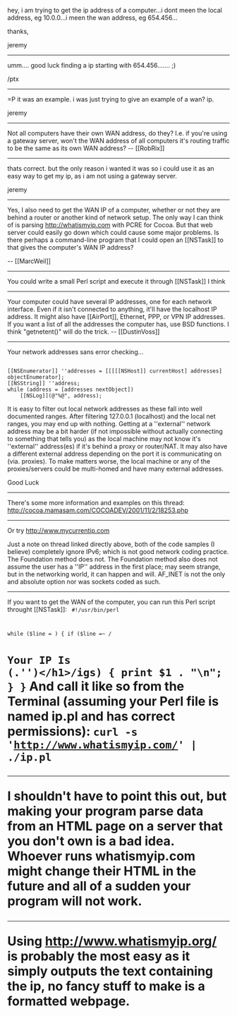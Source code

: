 hey, i am trying to get the ip address of a computer...i dont meen the local address, eg 10.0.0...i meen the wan address, eg 654.456...

thanks,

jeremy

----

umm.... good luck finding a ip starting with 654.456....... ;)

/ptx

----

=P it was an example. i was just trying to give an example of a wan? ip.

jeremy

----

Not all computers have their own WAN address, do they? I.e. if you're using a gateway server, won't the WAN address of all computers it's routing traffic to be the same as its own WAN address? -- [[RobRix]]

----

thats correct. but the only reason i wanted it was so i could use it as an easy way to get my ip, as i am not using a gateway server.

jeremy

----

Yes, I also need to get the WAN IP of a computer, whether or not they are behind a router or another kind of network setup. The only way I can think of is parsing http://whatismyip.com with PCRE for Cocoa. But that web server could easily go down which could cause some major problems. Is there perhaps a command-line program that I could open an [[NSTask]] to that gives the computer's WAN IP address?

-- [[MarcWeil]]

----

You could write a small Perl script and execute it through [[NSTask]] I think

----

Your computer could have several IP addresses, one for each network interface. Even if it isn't connected to anything, it'll have the localhost IP address. It might also have [[AirPort]], Ethernet, PPP, or VPN IP addresses. If you want a list of all the addresses the computer has, use BSD functions. I think "getnetent()" will do the trick. -- [[DustinVoss]]

----

Your network addresses sans error checking...

<code>
[[NSEnumerator]] ''addresses = [[[[[NSHost]] currentHost] addresses] objectEnumerator];
[[NSString]] ''address;
while (address = [addresses nextObject])
	[[NSLog]](@"%@", address);
</code>

It is easy to filter out local network addresses as these fall into well documented ranges. After filtering 127.0.0.1 (localhost) and the local net ranges, you may end up with nothing. Getting at a ''external'' network address may be a bit harder (if not impossible without actually connecting to something that tells you) as the local machine may not know it's ''external'' address(es) if it's behind a proxy or router/NAT. It may also have a different external address depending on the port it is communicating on (via. proxies). To make matters worse, the local machine or any of the proxies/servers could be multi-homed and have many external addresses.

Good Luck

----

There's some more information and examples on this thread: http://cocoa.mamasam.com/COCOADEV/2001/11/2/18253.php

----

Or try http://www.mycurrentip.com

Just a note on thread linked directly above, both of the code samples (I believe) completely ignore IPv6; which is not good network coding practice. The Foundation method does not. The Foundation method also does not assume the user has a ''IP'' address in the first place; may seem strange, but in the networking world, it can happen and will. AF_INET is not the only and absolute option nor was sockets coded as such.

----

If you want to get the WAN of the computer, you can run this Perl script throught [[NSTask]]:
<code>
#!/usr/bin/perl

while ($line = <STDIN>)
{
	if ($line =~ /<h1>Your IP  Is (.'')<\/h1>/igs)
	{
		print $1 . "\n";
	}
}</code>
And call it like so from the Terminal (assuming your Perl file is named ip.pl and has correct permissions):
<code>curl -s 'http://www.whatismyip.com/' | ./ip.pl</code>

----

I shouldn't have to point this out, but making your program parse data from an HTML page on a server that you don't own is a bad idea.  Whoever runs whatismyip.com might change their HTML in the future and all of a sudden your program will not work.

----

Using http://www.whatismyip.org/ is probably the most easy as it simply outputs the text containing the ip, no fancy stuff to make is a formatted webpage.